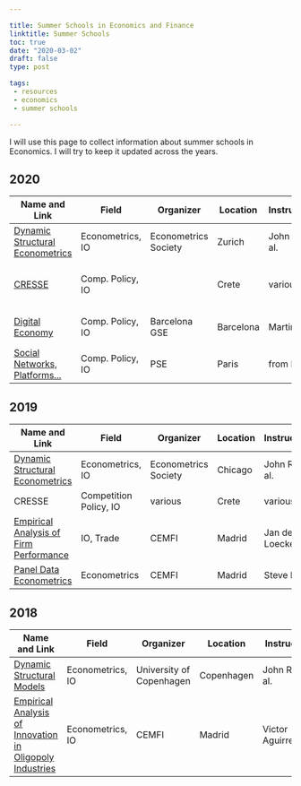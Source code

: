 ```yaml
---

title: Summer Schools in Economics and Finance
linktitle: Summer Schools
toc: true
date: "2020-03-02"
draft: false
type: post

tags:
 - resources
 - economics
 - summer schools

---
```


I will use this page to collect information about summer schools in Economics. I will try to keep it updated across the years.

## 2020

| Name and Link | Field | Organizer | Location | Instructor(s) | Dates | Deadline | Fee | Aid |
|---------------|-------|-----------|----------|---------------|-------|----------|-----|-----|
| [Dynamic Structural Econometrics](https://dseconf.org/dse2020) | Econometrics, IO | Econometrics Society | Zurich | John Rust et al. | June 15-21 | March 15 | 500$ | no |
| [CRESSE](https://www.cresse.info/default.aspx?articleID=3398) | Comp. Policy, IO | | Crete | various | June 20 - July 02 | FCFS | 3200€ | -30% |
| [Digital Economy](https://www.barcelonagse.eu/study/summer-school/digital-economy) | Comp. Policy, IO | Barcelona GSE | Barcelona | Martin Peitz | July 13-17 | March 10 | 550€ | maybe |
| [Social Networks, Platforms...](https://www.parisschoolofeconomics.eu/en/teaching/pse-summer-school/social-networks-platforms/) | Comp. Policy, IO | PSE | Paris |from Paris | June 15-19 | March 31| 1200€ | no |



## 2019

| Name and Link | Field | Organizer | Location | Instructor(s) | Dates | Deadline | Fee | Aid |
|---------------|-------|-----------|----------|---------------|-------|----------|-----|-----|
| [Dynamic Structural Econometrics](https://dseconf.org/dse2019) | Econometrics, IO | Econometrics Society | Chicago | John Rust et al. | July 08-14 | March 15 | 500$ | no |
| CRESSE | Competition Policy, IO | various | Crete | various | June 20 - July 02 | FCFS | 3200€ | -30% |
| [Empirical Analysis of Firm Performance](https://www.cemfi.es/studies/css/course.asp?cu=10) | IO, Trade | CEMFI | Madrid | Jan de Loecker | August 19-23 | | | |
| [Panel Data Econometrics](https://www.cemfi.es/studies/css/course.asp?cu=16) | Econometrics | CEMFI | Madrid | Steve Bond | September 02-06 | | | |



## 2018

| Name and Link | Field | Organizer | Location | Instructor(s) | Dates | Deadline | Fee | Aid |
|---------------|-------|-----------|----------|---------------|-------|----------|-----|-----|
| [Dynamic Structural Models](https://www.econ.ku.dk/cce/events/summerschool/) | Econometrics, IO | University of Copenhagen | Copenhagen | John Rust et al. | May 28 - Jun 03 | March 15 | 600€ | no |
| [Empirical Analysis of Innovation in Oligopoly Industries](https://www.cemfi.es/studies/css/course_previous_years.asp?c=12&y=2018) | Econometrics, IO | CEMFI | Madrid | Victor Aguirregabiria | September 03-07 | | | |
